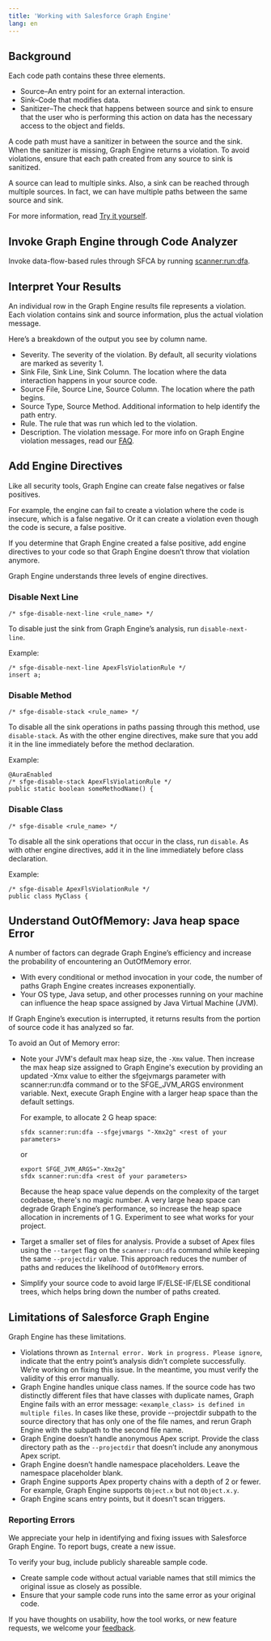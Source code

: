 ```yaml
---
title: 'Working with Salesforce Graph Engine'
lang: en
---
```


## Background

Each code path contains these three elements.

* Source–An entry point for an external interaction.
* Sink–Code that modifies data.
* Sanitizer–The check that happens between source and sink to ensure that the user who is performing this action on data has the necessary access to the object and fields.

A code path must have a sanitizer in between the source and the sink. When the sanitizer is missing, Graph Engine returns a violation. To avoid violations, ensure that each path created from any source to sink is sanitized.

A source can lead to multiple sinks. Also, a sink can be reached through multiple sources. In fact, we can have multiple paths between the same source and sink. 

For more information, read [Try it yourself](./en/v3.x/salesforce-graph-engine/try-it-yourself/).

## Invoke Graph Engine through Code Analyzer
Invoke data-flow-based rules through SFCA by running [scanner:run:dfa](./en/v3.x/scanner-commands/dfa/).

## Interpret Your Results

An individual row in the Graph Engine results file represents a violation. Each violation contains sink and source information, plus the actual violation message. 

Here’s a breakdown of the output you see by column name.

* Severity. The severity of the violation. By default, all security violations are marked as severity 1.
* Sink File, Sink Line, Sink Column. The location where the data interaction happens in your source code.
* Source File, Source Line, Source Column. The location where the path begins.
* Source Type, Source Method. Additional information to help identify the path entry.
* Rule. The rule that was run which led to the violation.
* Description. The violation message. For more info on Graph Engine violation messages, read our [FAQ](./en/v3.x/faq/#q-what-do-the-violation-messages-mean).

## Add Engine Directives

Like all security tools, Graph Engine can create false negatives or false positives.

For example, the engine can fail to create a violation where the code is insecure, which is a false negative. Or it can create a violation even though the code is secure, a false positive.

If you determine that Graph Engine created a false positive, add engine directives to your code so that Graph Engine doesn’t throw that violation anymore.

Graph Engine understands three levels of engine directives.

### Disable Next Line

`/* sfge-disable-next-line <rule_name> */`

To disable just the sink from Graph Engine’s analysis, run `disable-next-line`.

Example:

```
/* sfge-disable-next-line ApexFlsViolationRule */
insert a;
```

### Disable Method

`/* sfge-disable-stack <rule_name> */`

To disable all the sink operations in paths passing through this method, use `disable-stack`. As with the other engine directives, make sure that you add it in the line immediately before the method declaration. 

Example:

```
@AuraEnabled
/* sfge-disable-stack ApexFlsViolationRule */
public static boolean someMethodName() {
```

### Disable Class

`/* sfge-disable <rule_name> */`

To disable all the sink operations that occur in the class, run `disable`. As with other engine directives, add it in the line immediately before class declaration. 

Example:

```
/* sfge-disable ApexFlsViolationRule */
public class MyClass {
```

## Understand OutOfMemory: Java heap space Error

A number of factors can degrade Graph Engine’s efficiency and increase the probability of encountering an OutOfMemory error. 

* With every conditional or method invocation in your code, the number of paths Graph Engine creates increases exponentially. 
* Your OS type, Java setup, and other processes running on your machine can influence the heap space assigned by Java Virtual Machine (JVM).

If Graph Engine’s execution is interrupted, it returns results from the portion of source code it has analyzed so far.

To avoid an Out of Memory error:

* Note your JVM's default max heap size, the `-Xmx` value. Then increase the max heap size assigned to Graph Engine's execution by providing an updated -Xmx value to either the sfgejvmargs parameter with scanner:run:dfa command or to the SFGE_JVM_ARGS environment variable.
	Next, execute Graph Engine with a larger heap space than the default settings.

	For example, to allocate 2 G heap space:

	```
	sfdx scanner:run:dfa --sfgejvmargs "-Xmx2g" <rest of your parameters>
	```
	or
	```
	export SFGE_JVM_ARGS="-Xmx2g"
	sfdx scanner:run:dfa <rest of your parameters>
	```
	Because the heap space value depends on the complexity of the target codebase, there's no magic number. A very large heap space can degrade Graph Engine’s performance, so increase the heap space allocation in increments of 1 G. Experiment to see what works for your project.

* Target a smaller set of files for analysis. Provide a subset of Apex files using the `--target` flag on the `scanner:run:dfa` command while keeping the same `--projectdir` value. This approach reduces the number of paths and reduces the likelihood of `OutOfMemory` errors.

* Simplify your source code to avoid large IF/ELSE-IF/ELSE conditional trees, which helps bring down the number of paths created.

## Limitations of Salesforce Graph Engine

Graph Engine has these limitations.

* Violations thrown as `Internal error. Work in progress. Please ignore`, indicate that the entry point’s analysis didn’t complete successfully. We’re working on fixing this issue. In the meantime, you must verify the validity of this error manually.
* Graph Engine handles unique class names. If the source code has two distinctly different files that have classes with duplicate names, Graph Engine fails with an error message: `<example_class> is defined in multiple files`. In cases like these, provide --projectdir subpath to the source directory that has only one of the file names, and rerun Graph Engine with the subpath to the second file name.
* Graph Engine doesn’t handle anonymous Apex script. Provide the class directory path as the `--projectdir` that doesn’t include any anonymous Apex script.
* Graph Engine doesn’t handle namespace placeholders. Leave the namespace placeholder blank.
* Graph Engine supports Apex property chains with a depth of 2 or fewer. For example, Graph Engine supports `Object.x` but not `Object.x.y`.
* Graph Engine scans entry points, but it doesn't scan triggers.

### Reporting Errors

We appreciate your help in identifying and fixing issues with Salesforce Graph Engine. To report bugs, create a new issue. 

To verify your bug, include publicly shareable sample code. 

* Create sample code without actual variable names that still mimics the original  issue as closely as possible. 
* Ensure that your sample code runs into the same error as your original code.

If you have thoughts on usability, how the tool works, or new feature requests, we welcome your [feedback](https://www.research.net/r/SalesforceCA). 
